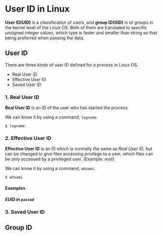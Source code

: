 # User ID in Linux
**User ID(UID)** is a classification of users, and **group ID(GID)** is of groups in the kernel level of the Linux OS.
Both of them are translated to specific unsigned integer values,
which type is faster and smaller than string so that being preferred when passing the data.

## User ID
There are three kinds of user ID defined for a process in Linux OS.

* Real User ID
* Effective User ID
* Saved User ID

### 1. Real User ID
**Real User ID** is an ID of the user who has started the process.

We can know it by using a command, `logname`.

    $ logname

### 2. Effective User ID
**Effective User ID** is an ID which is normally the same as *Real User ID*, but can be changed to give files accessing privilege to a user, which files can be only accessed by a privileged user. (Example: *root*)

We can know it by using a command, `whoami`.

    $ whoami

#### Examples

##### EUID in `passwd`

### 3. Saved User ID

## Group ID
